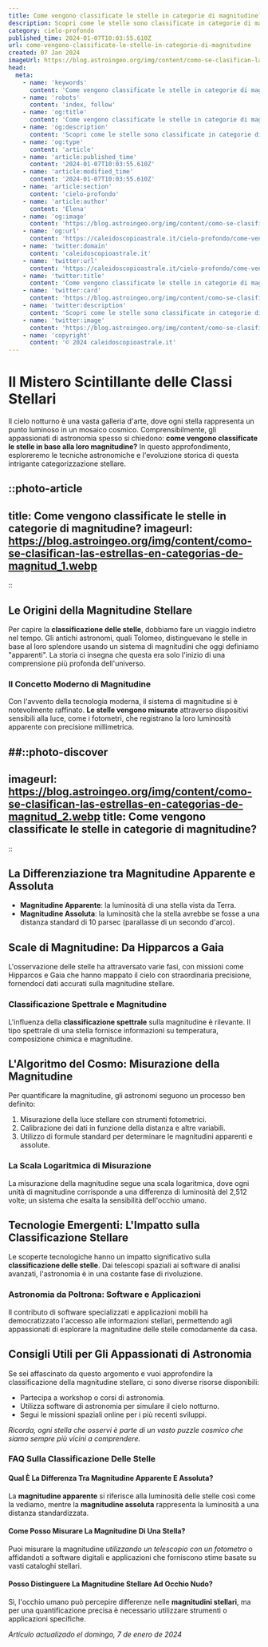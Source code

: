 ```yaml
---
title: Come vengono classificate le stelle in categorie di magnitudine?
description: Scopri come le stelle sono classificate in categorie di magnitudine. La tua guida essenziale per lastronomia stellare, spiegata semplicemente.
category: cielo-profondo
published_time: 2024-01-07T10:03:55.610Z
url: come-vengono-classificate-le-stelle-in-categorie-di-magnitudine
created: 07 Jan 2024
imageUrl: https://blog.astroingeo.org/img/content/como-se-clasifican-las-estrellas-en-categorias-de-magnitud_1.webp
head:
  meta:
    - name: 'keywords'
      content: 'Come vengono classificate le stelle in categorie di magnitudine?'
    - name: 'robots'
      content: 'index, follow'
    - name: 'og:title'
      content: 'Come vengono classificate le stelle in categorie di magnitudine?'
    - name: 'og:description'
      content: 'Scopri come le stelle sono classificate in categorie di magnitudine. La tua guida essenziale per lastronomia stellare, spiegata semplicemente.'
    - name: 'og:type'
      content: 'article'
    - name: 'article:published_time'
      content: '2024-01-07T10:03:55.610Z'
    - name: 'article:modified_time'
      content: '2024-01-07T10:03:55.610Z'
    - name: 'article:section'
      content: 'cielo-profondo'
    - name: 'article:author'
      content: 'Elena'
    - name: 'og:image'
      content: 'https://blog.astroingeo.org/img/content/como-se-clasifican-las-estrellas-en-categorias-de-magnitud_1.webp'
    - name: 'og:url'
      content: 'https://caleidoscopioastrale.it/cielo-profondo/come-vengono-classificate-le-stelle-in-categorie-di-magnitudine'
    - name: 'twitter:domain'
      content: 'caleidoscopioastrale.it'
    - name: 'twitter:url'
      content: 'https://caleidoscopioastrale.it/cielo-profondo/come-vengono-classificate-le-stelle-in-categorie-di-magnitudine'
    - name: 'twitter:title'
      content: 'Come vengono classificate le stelle in categorie di magnitudine?'
    - name: 'twitter:card'
      content: 'https://blog.astroingeo.org/img/content/como-se-clasifican-las-estrellas-en-categorias-de-magnitud_1.webp'
    - name: 'twitter:description'
      content: 'Scopri come le stelle sono classificate in categorie di magnitudine. La tua guida essenziale per lastronomia stellare, spiegata semplicemente.'
    - name: 'twitter:image'
      content: 'https://blog.astroingeo.org/img/content/como-se-clasifican-las-estrellas-en-categorias-de-magnitud_1.webp'
    - name: 'copyright'
      content: '© 2024 caleidoscopioastrale.it'
---
```

# Il Mistero Scintillante delle Classi Stellari

Il cielo notturno è una vasta galleria d'arte, dove ogni stella rappresenta un punto luminoso in un mosaico cosmico. Comprensibilmente, gli appassionati di astronomia spesso si chiedono: **come vengono classificate le stelle in base alla loro magnitudine?** In questo approfondimento, esploreremo le tecniche astronomiche e l'evoluzione storica di questa intrigante categorizzazione stellare.

::photo-article
---
title: Come vengono classificate le stelle in categorie di magnitudine?
imageurl: https://blog.astroingeo.org/img/content/como-se-clasifican-las-estrellas-en-categorias-de-magnitud_1.webp
---
::

## Le Origini della Magnitudine Stellare

Per capire la **classificazione delle stelle**, dobbiamo fare un viaggio indietro nel tempo. Gli antichi astronomi, quali Tolomeo, distinguevano le stelle in base al loro splendore usando un sistema di magnitudini che oggi definiamo "apparenti". La storia ci insegna che questa era solo l'inizio di una comprensione più profonda dell'universo.

### Il Concetto Moderno di Magnitudine

Con l'avvento della tecnologia moderna, il sistema di magnitudine si è notevolmente raffinato. **Le stelle vengono misurate** attraverso dispositivi sensibili alla luce, come i fotometri, che registrano la loro luminosità apparente con precisione millimetrica.

##::photo-discover
---
imageurl: https://blog.astroingeo.org/img/content/como-se-clasifican-las-estrellas-en-categorias-de-magnitud_2.webp
title: Come vengono classificate le stelle in categorie di magnitudine?
---
::

## La Differenziazione tra Magnitudine Apparente e Assoluta

- **Magnitudine Apparente**: la luminosità di una stella vista da Terra.
- **Magnitudine Assoluta**: la luminosità che la stella avrebbe se fosse a una distanza standard di 10 parsec (parallasse di un secondo d'arco).

## Scale di Magnitudine: Da Hipparcos a Gaia

L'osservazione delle stelle ha attraversato varie fasi, con missioni come Hipparcos e Gaia che hanno mappato il cielo con straordinaria precisione, fornendoci dati accurati sulla magnitudine stellare.

### Classificazione Spettrale e Magnitudine

L'influenza della **classificazione spettrale** sulla magnitudine è rilevante. Il tipo spettrale di una stella fornisce informazioni su temperatura, composizione chimica e magnitudine.

## L'Algoritmo del Cosmo: Misurazione della Magnitudine

Per quantificare la magnitudine, gli astronomi seguono un processo ben definito:

1. Misurazione della luce stellare con strumenti fotometrici.
2. Calibrazione dei dati in funzione della distanza e altre variabili.
3. Utilizzo di formule standard per determinare le magnitudini apparenti e assolute.

### La Scala Logaritmica di Misurazione

La misurazione della magnitudine segue una scala logaritmica, dove ogni unità di magnitudine corrisponde a una differenza di luminosità del 2,512 volte; un sistema che esalta la sensibilità dell'occhio umano.

## Tecnologie Emergenti: L'Impatto sulla Classificazione Stellare

Le scoperte tecnologiche hanno un impatto significativo sulla **classificazione delle stelle**. Dai telescopi spaziali ai software di analisi avanzati, l'astronomia è in una costante fase di rivoluzione.

### Astronomia da Poltrona: Software e Applicazioni

Il contributo di software specializzati e applicazioni mobili ha democratizzato l'accesso alle informazioni stellari, permettendo agli appassionati di esplorare la magnitudine delle stelle comodamente da casa.

## Consigli Utili per Gli Appassionati di Astronomia

Se sei affascinato da questo argomento e vuoi approfondire la classificazione della magnitudine stellare, ci sono diverse risorse disponibili:

- Partecipa a workshop o corsi di astronomia.
- Utilizza software di astronomia per simulare il cielo notturno.
- Segui le missioni spaziali online per i più recenti sviluppi.

_Ricorda, ogni stella che osservi è parte di un vasto puzzle cosmico che siamo sempre più vicini a comprendere._

### FAQ Sulla Classificazione Delle Stelle
#### Qual È La Differenza Tra Magnitudine Apparente E Assoluta?
La **magnitudine apparente** si riferisce alla luminosità delle stelle così come la vediamo, mentre la **magnitudine assoluta** rappresenta la luminosità a una distanza standardizzata.

#### Come Posso Misurare La Magnitudine Di Una Stella?
Puoi misurare la magnitudine *utilizzando un telescopio con un fotometro* o affidandoti a software digitali e applicazioni che forniscono stime basate su vasti cataloghi stellari.

#### Posso Distinguere La Magnitudine Stellare Ad Occhio Nudo?
Sì, l'occhio umano può percepire differenze nelle **magnitudini stellari**, ma per una quantificazione precisa è necessario utilizzare strumenti o applicazioni specifiche.

_Artículo actualizado el domingo, 7 de enero de 2024_